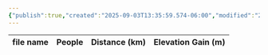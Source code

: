 ```yaml
---
{"publish":true,"created":"2025-09-03T13:35:59.574-06:00","modified":"2025-09-03T14:41:56.880-06:00","published":"2025-09-03T14:41:56.880-06:00","tags":["route"],"cssclasses":"","elevation":null,"region":"Assiniboine","location":null,"DWYT":"Premiere","Kane":null,"completed":false}
---
```



| file name | People | Distance (km) | Elevation Gain (m) |
| --------- | ------ | ------------- | ------------------ |